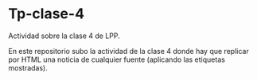 # Tp-clase-4

Actividad sobre la clase 4 de LPP.

En este repositorio subo la actividad de la clase 4 donde hay que replicar por HTML una noticia de cualquier fuente (aplicando las etiquetas mostradas).

